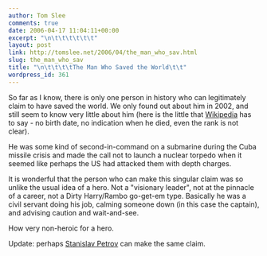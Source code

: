 ```yaml
---
author: Tom Slee
comments: true
date: 2006-04-17 11:04:11+00:00
excerpt: "\n\t\t\t\t\t\t"
layout: post
link: http://tomslee.net/2006/04/the_man_who_sav.html
slug: the_man_who_sav
title: "\n\t\t\t\tThe Man Who Saved the World\t\t"
wordpress_id: 361
---
```



				

So far as I know, there is only one person in history who can legitimately claim to have saved the world. We only found out about him in 2002, and still seem to know very little about him (here is the little that [Wikipedia](http://en.wikipedia.org/wiki/Vasili_Alexandrovich_Arkhipov) has to say - no birth date, no indication when he died, even the rank is not clear). 




He was some kind of second-in-command on a submarine during the Cuba
missile crisis and made the call not to launch a nuclear torpedo when it
seemed like perhaps the US had attacked them with depth charges. 




It is wonderful that the person who can make this singular claim was so unlike the usual idea of a hero. Not a "visionary leader", not at the pinnacle of a career, not a Dirty Harry/Rambo go-get-em type. Basically he was a civil servant doing his job, calming someone down (in this case the captain), and advising caution and wait-and-see. 




How very non-heroic for a hero.

Update: perhaps [Stanislav Petrov](http://en.wikipedia.org/wiki/Stanislav_Petrov) can make the same claim.


		

